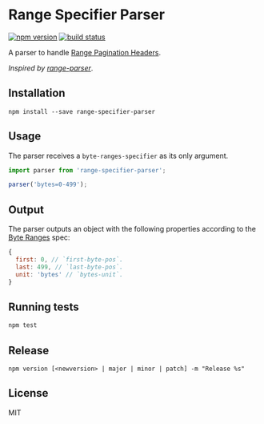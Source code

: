# Range Specifier Parser

[![npm version][npm-image]][npm-url] [![build status][travis-image]][travis-url]

A parser to handle [Range Pagination Headers](http://www.w3.org/Protocols/rfc2616/rfc2616-sec14.html).

_Inspired by [range-parser](https://github.com/jshttp/range-parser)_.

## Installation

`npm install --save range-specifier-parser`

## Usage

The parser receives a `byte-ranges-specifier` as its only argument.

```javascript
import parser from 'range-specifier-parser';

parser('bytes=0-499');
```

## Output

The parser outputs an object with the following properties according to the [Byte Ranges](http://www.w3.org/Protocols/rfc2616/rfc2616-sec14.html#sec14.35.1) spec:

```javascript
{
  first: 0, // `first-byte-pos`.
  last: 499, // `last-byte-pos`.
  unit: 'bytes' // `bytes-unit`.
}
```

## Running tests

```sh
npm test
```

## Release

`npm version [<newversion> | major | minor | patch] -m "Release %s"`

## License

MIT

[npm-image]: https://img.shields.io/npm/v/range-specifier-parser.svg?style=flat-square
[npm-url]: https://npmjs.org/package/range-specifier-parser
[travis-image]: https://img.shields.io/travis/seegno/range-specifier-parser.svg?style=flat-square
[travis-url]: https://travis-ci.org/seegno/range-specifier-parser
